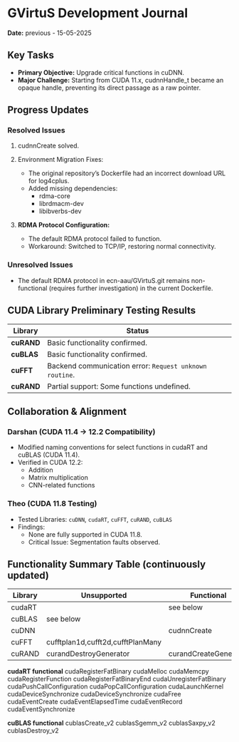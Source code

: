 # GVirtuS Development Journal  

**Date:** previous - 15-05-2025  

## **Key Tasks**  
- **Primary Objective:** Upgrade critical functions in cuDNN.  
- **Major Challenge:** Starting from CUDA 11.x, cudnnHandle_t became an opaque handle, preventing its direct passage as a raw pointer.  

## **Progress Updates**  

### **Resolved Issues**  
1. cudnnCreate solved.
2. Environment Migration Fixes:
   - The original repository’s Dockerfile had an incorrect download URL for log4cplus.  
   - Added missing dependencies:  
     - rdma-core
     - librdmacm-dev 
     - libibverbs-dev

3. **RDMA Protocol Configuration:**  
   - The default RDMA protocol failed to function.  
   - Workaround: Switched to TCP/IP, restoring normal connectivity.  

### **Unresolved Issues**  
- The default RDMA protocol in ecn-aau/GVirtuS.git remains non-functional (requires further investigation) in the current Dockerfile.  

## **CUDA Library Preliminary Testing Results**  

| **Library**  | **Status**                                                                 |
|--------------|---------------------------------------------------------------------------|
| **cuRAND**   | Basic functionality confirmed.                                            |
| **cuBLAS**   | Basic functionality confirmed.                                            |
| **cuFFT**    | Backend communication error: `Request unknown routine`.               |
| **cuRAND**   | Partial support: Some functions undefined.                            |

## **Collaboration & Alignment**  

### Darshan (CUDA 11.4 → 12.2 Compatibility)
- Modified naming conventions for select functions in cudaRT and cuBLAS (CUDA 11.4).  
- Verified in CUDA 12.2:  
  - Addition  
  - Matrix multiplication  
  - CNN-related functions  

### Theo (CUDA 11.8 Testing) 
- Tested Libraries: `cuDNN`, `cudaRT`, `cuFFT`, `cuRAND`, `cuBLAS`  
- Findings: 
  - None are fully supported in CUDA 11.8.  
  - Critical Issue: Segmentation faults observed.  

## **Functionality Summary Table**  (continuously updated)

| **Library** | **Unsupported** | **Functional** | **Untested** |  
|-------------|----------------|----------------|--------------|  
| cudaRT      |                |see below|              |
| cuBLAS      |see below|             |              |  
| cuDNN       |          |cudnnCreate|              |  
| cuFFT       |cufftplan1d,cufft2d,cufftPlanMany |                |              |  
| cuRAND      |curandDestroyGenerator|curandCreateGenerator|              |  

**cudaRT functional**
cudaRegisterFatBinary
cudaMelloc
cudaMemcpy
cudaRegisterFunction
cudaRegisterFatBinaryEnd
cudaUnregisterFatBinary
cudaPushCallConfiguration
cudaPopCallConfiguration
cudaLaunchKernel
cudaDeviceSynchronize
cudaDeviceSynchronize
cudaFree
cudaEventCreate
cudaEventElapsedTime
cudaEventRecord
cudaEventSynchronize

**cuBLAS functional**
cublasCreate_v2
cublasSgemm_v2
cublasSaxpy_v2
cublasDestroy_v2
